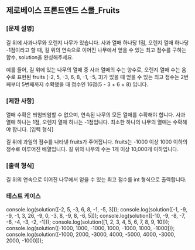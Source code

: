 ## 제로베이스 프론트엔드 스쿨\_Fruits

### [문제 설명]

길 위에 사과나무와 오렌지 나무가 있습니다. 사과 열매 하나당 1점, 오렌지 열매 하나당 -1점이라고 할 때, 길 위의 연속으로 이어진 나무에서 얻을 수 있는 최고 점수를 구하는 함수, solution을 완성해주세요.

예를 들어, 길 위에 있는 나무의 열매 중 사과 열매의 수는 양수로, 오렌지 열매 수는 음수로 표현된 fruits [-2, 5, -3, 6, 8, -1, -5, 3]가 있을 때 얻을 수 있는 최고 점수는 2번째부터 5번째까지 수확했을 때 점수인 16점(5 - 3 + 6 + 8) 입니다.

### [제한 사항]

열매 수확은 띄엄띄엄할 수 없으며, 연속된 나무의 모든 열매를 수확해야 합니다.
사과 열매 하나는 1점, 오렌지 열매 하나는 -1점입니다.
최소한 하나의 나무의 열매는 수확해야 합니다.
[입력 형식]

길 위에 과일의 점수를 나타낸 fruits가 주어집니다.
fruits는 -1000 이상 1000 이하의 정수로 이루어진 배열입니다.
길 위의 나무의 수는 1개 이상 10,000개 이하입니다.

### [출력 형식]

길 위의 연속으로 이어진 나무에서 얻을 수 있는 최고 점수를 int 형식으로 출력합니다.

### 테스트 케이스

console.log(solution([-2, 5, -3, 6, 8, -1, -5, 3]));
console.log(solution([-1, -9, -9, -1, 3, 26, -9, 0, -3, 8, -9, 8, -6, 5]));
console.log(solution([-10, -9, -8, -7, -6, -4, -3, -2, -1]));
console.log(solution([1, 2, 3, 4, 5, 6, 7, 8, 9, 10]));
console.log(solution([-1000, 1000, -1000, 1000, -1000, 1000, -1000]));
console.log(solution([-1000, 2000, -3000, 4000, -5000, 4000, -3000, 2000, -1000]));
